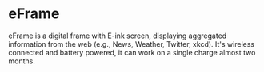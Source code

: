 # eFrame
eFrame is a digital frame with E-ink screen, displaying aggregated information from the web (e.g., News, Weather, Twitter, xkcd). It's wireless connected and battery powered, it can work on a single charge almost two months.
